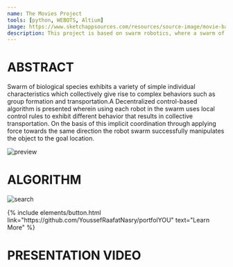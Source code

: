 ```yaml
---
name: The Movies Project
tools: [python, WEBOTS, Altium]
image: https://www.sketchappsources.com/resources/source-image/movie-badges-jurajjurik.png
description: This project is based on swarm robotics, where a swarm of robots cooperatively manipulate an object to its goal location without communication.
---
```


# ABSTRACT

Swarm of biological species exhibits a variety of simple individual characteristics which collectively give rise to complex behaviors such as group formation and
transportation.A Decentralized control-based algorithm is presented wherein using each robot in the swarm uses local control rules to exhibit different
behavior that results in collective transportation. On the basis of this implicit coordination through applying force towards
the same direction the robot swarm successfully manipulates the object to the goal location.

![preview](https://www.sketchappsources.com/resources/source-image/we-were-soldiers-landing-page-dbruggisser.jpg)

# ALGORITHM

![search](https://www.sketchappsources.com/resources/source-image/microsoft-windows-10-virtual-keyboard-diogo-sousa.png)

<p class="text-center">
{% include elements/button.html link="https://github.com/YoussefRaafatNasry/portfolYOU" text="Learn More" %}
</p>

# PRESENTATION VIDEO

